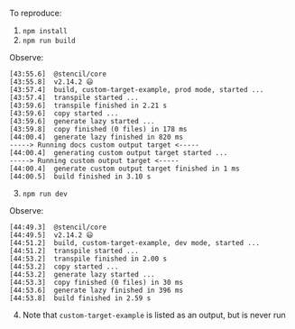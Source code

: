 To reproduce:

1. `npm install`
2. `npm run build`

Observe:

```
[43:55.6]  @stencil/core
[43:55.8]  v2.14.2 😃
[43:57.4]  build, custom-target-example, prod mode, started ...
[43:57.4]  transpile started ...
[43:59.6]  transpile finished in 2.21 s
[43:59.6]  copy started ...
[43:59.6]  generate lazy started ...
[43:59.8]  copy finished (0 files) in 178 ms
[44:00.4]  generate lazy finished in 820 ms
-----> Running docs custom output target <-----
[44:00.4]  generating custom output target started ...
-----> Running custom output target <-----
[44:00.4]  generate custom output target finished in 1 ms
[44:00.5]  build finished in 3.10 s
```

3. `npm run dev`

Observe:

```
[44:49.3]  @stencil/core
[44:49.5]  v2.14.2 😃
[44:51.2]  build, custom-target-example, dev mode, started ...
[44:51.2]  transpile started ...
[44:53.2]  transpile finished in 2.00 s
[44:53.2]  copy started ...
[44:53.2]  generate lazy started ...
[44:53.3]  copy finished (0 files) in 30 ms
[44:53.6]  generate lazy finished in 396 ms
[44:53.8]  build finished in 2.59 s
```

4. Note that `custom-target-example` is listed as an output, but is never run
